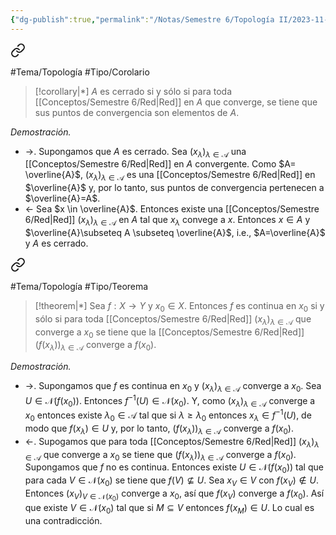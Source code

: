 ```yaml
---
{"dg-publish":true,"permalink":"/Notas/Semestre 6/Topología II/2023-11-07/"}
---
```



<div class="transclusion internal-embed is-loaded"><a class="markdown-embed-link" href="/conceptos/semestre-6/caracterizacion-de-cerrados-con-redes/" aria-label="Open link"><svg xmlns="http://www.w3.org/2000/svg" width="24" height="24" viewBox="0 0 24 24" fill="none" stroke="currentColor" stroke-width="2" stroke-linecap="round" stroke-linejoin="round" class="svg-icon lucide-link"><path d="M10 13a5 5 0 0 0 7.54.54l3-3a5 5 0 0 0-7.07-7.07l-1.72 1.71"></path><path d="M14 11a5 5 0 0 0-7.54-.54l-3 3a5 5 0 0 0 7.07 7.07l1.71-1.71"></path></svg></a><div class="markdown-embed">




#Tema/Topología #Tipo/Corolario

> [!corollary|*]
> $A$ es cerrado si y sólo si para toda [[Conceptos/Semestre 6/Red\|Red]] en $A$ que converge, se tiene que sus puntos de convergencia son elementos de $A$.

*Demostración.*
- $\rightarrow$. Supongamos que $A$ es cerrado. Sea $(x_{\lambda})_{\lambda \in \mathcal{A}}$ una [[Conceptos/Semestre 6/Red\|Red]] en $A$ convergente. Como $A= \overline{A}$, $(x_{\lambda})_{\lambda \in \mathcal{A}}$ es una [[Conceptos/Semestre 6/Red\|Red]] en $\overline{A}$ y, por lo tanto, sus puntos de convergencia pertenecen a $\overline{A}=A$.
- $\leftarrow$ Sea $x \in \overline{A}$. Entonces existe una [[Conceptos/Semestre 6/Red\|Red]] $(x_{\lambda})_{\lambda \in \mathcal{A}}$ en $A$ tal que $x_{\lambda}$ convege a $x$. Entonces $x \in A$ y $\overline{A}\subseteq A \subseteq \overline{A}$, i.e., $A=\overline{A}$ y $A$ es cerrado.

</div></div>



<div class="transclusion internal-embed is-loaded"><a class="markdown-embed-link" href="/conceptos/semestre-6/caracterizacion-de-continuidad-con-redes/" aria-label="Open link"><svg xmlns="http://www.w3.org/2000/svg" width="24" height="24" viewBox="0 0 24 24" fill="none" stroke="currentColor" stroke-width="2" stroke-linecap="round" stroke-linejoin="round" class="svg-icon lucide-link"><path d="M10 13a5 5 0 0 0 7.54.54l3-3a5 5 0 0 0-7.07-7.07l-1.72 1.71"></path><path d="M14 11a5 5 0 0 0-7.54-.54l-3 3a5 5 0 0 0 7.07 7.07l1.71-1.71"></path></svg></a><div class="markdown-embed">




#Tema/Topología  #Tipo/Teorema 

> [!theorem|*]
> Sea $f:X \to Y$ y $x_{0} \in X$. Entonces $f$ es continua en $x_{0}$ si y sólo si para toda [[Conceptos/Semestre 6/Red\|Red]] $(x_{\lambda})_{\lambda \in \mathcal{A}}$ que converge a $x_{0}$ se tiene que la [[Conceptos/Semestre 6/Red\|Red]] $(f(x_{\lambda}))_{\lambda \in \mathcal{A}}$ converge a $f(x_{0})$.

*Demostración.* 
- $\rightarrow$. Supongamos que $f$ es continua en $x_{0}$ y $(x_{\lambda})_{\lambda \in \mathcal{A}}$ converge a $x_{0}$. Sea $U \in \mathcal{N}(f(x_{0}))$. Entonces $f^{-1}(U) \in \mathcal{N}(x_{0})$. Y, como $(x_{\lambda})_{\lambda \in \mathcal{A}}$ converge a $x_{0}$ entonces existe $\lambda_{0} \in \mathcal{A}$ tal que si $\lambda\geq \lambda_{0}$ entonces $x_{\lambda} \in f^{-1}(U)$, de modo que $f(x_{\lambda}) \in U$ y, por lo tanto, $(f(x_{\lambda}))_{\lambda \in \mathcal{A}}$ converge a $f(x_{0})$.
- $\leftarrow$. Supogamos que para toda [[Conceptos/Semestre 6/Red\|Red]] $(x_{\lambda})_{\lambda \in \mathcal{A}}$ que converge a $x_{0}$ se tiene que $(f(x_{\lambda}))_{\lambda \in \mathcal{A}}$ converge a $f(x_{0})$.
	Supongamos que $f$ no es continua. Entonces existe $U \in \mathcal{N}(f(x_{0}))$ tal que para cada $V \in \mathcal{N}(x_{0})$ se tiene que $f(V) \not \subseteq U$.
	Sea $x_{V} \in V$ con $f(x_{V}) \not \in U$. Entonces $(x_{V})_{V \in \mathcal{N}(x_{0})}$ converge a $x_{0}$, así que $f(x_{V})$ converge a $f(x_{0})$. Así que existe $V \in \mathcal{N}(x_{0})$ tal que si $M\subseteq V$ entonces $f(x_{M}) \in U$. Lo cual es una contradicción.

</div></div>

